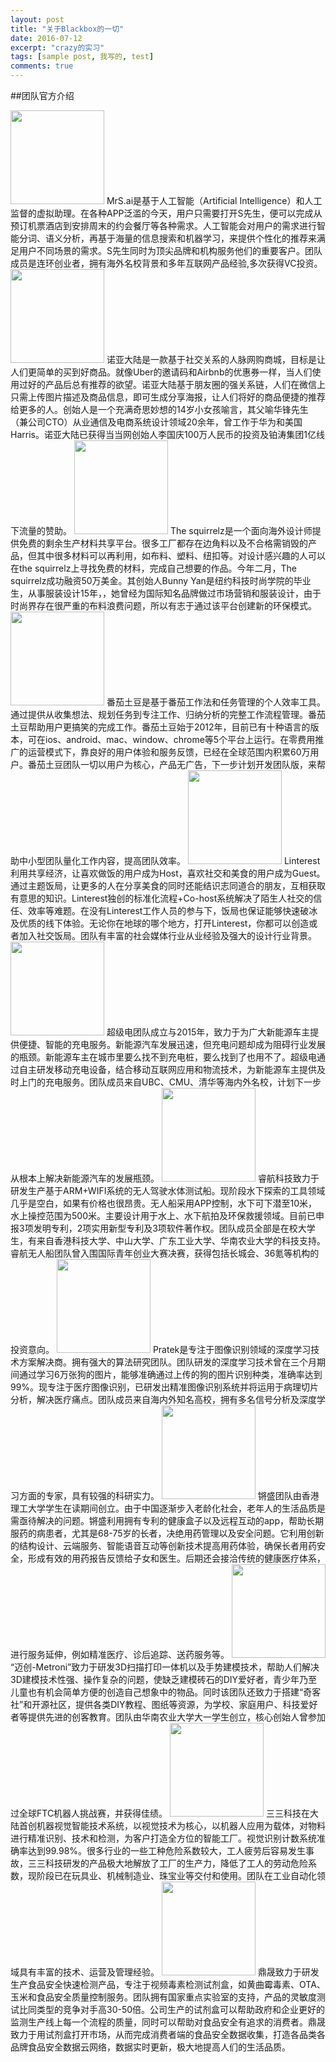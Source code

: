 ```yaml
---
layout: post
title: "关于Blackbox的一切"
date: 2016-07-12
excerpt: "crazy的实习"
tags: [sample post, 我写的, test]
comments: true
---
```

##团队官方介绍
<style type="text/css">
img{width:150px;height: 150px;text-align: center;}</style>
<a href="http://www.lagou.com/gongsi/121645.html"><img src="http://7xvnln.com1.z0.glb.clouddn.com/blogMrS.png"></a>
MrS.ai是基于人工智能（Artificial Intelligence）和人工监督的虚拟助理。在各种APP泛滥的今天，用户只需要打开S先生，便可以完成从预订机票酒店到安排周末的约会餐厅等各种需求。人工智能会对用户的需求进行智能分词、语义分析，再基于海量的信息搜索和机器学习，来提供个性化的推荐来满足用户不同场景的需求。S先生同时为顶尖品牌和机构服务他们的重要客户。团队成员是连环创业者，拥有海外名校背景和多年互联网产品经验,多次获得VC投资。 
<a href="http://www.nuoyadalu.com/"><img src="http://7xvnln.com1.z0.glb.clouddn.com/blog%E8%AF%BA%E4%BA%9A%E5%A4%A7%E9%99%86.png"></a>
诺亚大陆是一款基于社交关系的人脉网购商城，目标是让人们更简单的买到好商品。就像Uber的邀请码和Airbnb的优惠券一样，当人们使用过好的产品后总有推荐的欲望。诺亚大陆基于朋友圈的强关系链，人们在微信上只需上传图片描述及商品信息，即可生成分享海报，让人们将好的商品便捷的推荐给更多的人。创始人是一个充满奇思妙想的14岁小女孩喻言，其父喻华锋先生（兼公司CTO）从业通信及电商系统设计领域20余年，曾工作于华为和美国Harris。诺亚大陆已获得当当网创始人李国庆100万人民币的投资及铂涛集团1亿线下流量的赞助。 
<a href="https://thesquirrelz.com/"><img src="http://7xvnln.com1.z0.glb.clouddn.com/blog%E6%9D%BE%E9%BC%A0.png"></a>
The squirrelz是一个面向海外设计师提供免费的剩余生产材料共享平台。很多工厂都存在边角料以及不合格需销毁的产品，但其中很多材料可以再利用，如布料、塑料、纽扣等。对设计感兴趣的人可以在the squirrelz上寻找免费的材料，完成自己想要的作品。今年二月，The squirrelz成功融资50万美金。其创始人Bunny Yan是纽约科技时尚学院的毕业生，从事服装设计15年，，她曾经为国际知名品牌做过市场营销和服装设计，由于时尚界存在很严重的布料浪费问题，所以有志于通过该平台创建新的环保模式。 
<a href="https://pomotodo.com/"><img src="http://7xvnln.com1.z0.glb.clouddn.com/blogpomotodo.png"></a>
番茄土豆是基于番茄工作法和任务管理的个人效率工具。通过提供从收集想法、规划任务到专注工作、归纳分析的完整工作流程管理。番茄土豆帮助用户更搞笑的完成工作。番茄土豆始于2012年，目前已有十种语言的版本，可在ios、android、mac、window、chrome等5个平台上运行。在零费用推广的运营模式下，靠良好的用户体验和服务反馈，已经在全球范围内积累60万用户。番茄土豆团队一切以用户为核心，产品无广告，下一步计划开发团队版，来帮助中小型团队量化工作内容，提高团队效率。 
<a href="http://linterest.com.cn/"><img src="http://7xvnln.com1.z0.glb.clouddn.com/blogLinterest.png"></a>
Linterest利用共享经济，让喜欢做饭的用户成为Host，喜欢社交和美食的用户成为Guest。通过主题饭局，让更多的人在分享美食的同时还能结识志同道合的朋友，互相获取有意思的知识。Linterest独创的标准化流程+Co-host系统解决了陌生人社交的信任、效率等难题。在没有Linterest工作人员的参与下，饭局也保证能够快速破冰及优质的线下体验。无论你在地球的哪个地方，打开Linterest，你都可以创造或者加入社交饭局。团队有丰富的社会媒体行业从业经验及强大的设计行业背景。 
<a href="#"><img src="http://7xvnln.com1.z0.glb.clouddn.com/blog%E8%B6%85%E7%BA%A7%E7%94%B5.png"></a>
超级电团队成立与2015年，致力于为广大新能源车主提供便捷、智能的充电服务。新能源汽车发展迅速，但充电问题却成为阻碍行业发展的瓶颈。新能源车主在城市里要么找不到充电桩，要么找到了也用不了。超级电通过自主研发移动充电设备，结合移动互联网应用和物流技术，为新能源车主提供及时上门的充电服务。团队成员来自UBC、CMU、清华等海内外名校，计划下一步从根本上解决新能源汽车的发展瓶颈。 
<a href="#"><img src="http://7xvnln.com1.z0.glb.clouddn.com/blog%E7%9D%BF%E8%88%AA.png"></a>
睿航科技致力于研发生产基于ARM+WIFI系统的无人驾驶水体测试船。现阶段水下探索的工具领域几乎是空白，如果有价格也很昂贵。无人船采用APP控制，水下可下潜至10米，水上操控范围为500米。主要设计用于水上、水下航拍及环保救援领域。目前已申报3项发明专利，2项实用新型专利及3项软件著作权。团队成员全部是在校大学生，有来自香港科技大学、中山大学、广东工业大学、华南农业大学的科技支持。睿航无人船团队曾入围国际青年创业大赛决赛，获得包括长城会、36氪等机构的投资意向。 
<a href="#"><img src="http://7xvnln.com1.z0.glb.clouddn.com/blogpratek.png"></a>
Pratek是专注于图像识别领域的深度学习技术方案解决商。拥有强大的算法研究团队。团队研发的深度学习技术曾在三个月期间通过学习6万张狗的图片，能够准确通过上传的狗的图片识别种类，准确率达到99%。现专注于医疗图像识别，已研发出精准图像识别系统并将运用于病理切片分析，解决医疗痛点。团队成员来自海内外知名高校，拥有多名信号分析及深度学习方面的专家，具有较强的科研实力。 
<img src="http://7xvnln.com1.z0.glb.clouddn.com/blogsmart%20pillbox.png">
锵盛团队由香港理工大学学生在读期间创立。由于中国逐渐步入老龄化社会，老年人的生活品质是需亟待解决的问题。锵盛利用拥有专利的健康盒子以及远程互动的app，帮助长期服药的病患者，尤其是68-75岁的长者，决绝用药管理以及安全问题。它利用创新的结构设计、云端服务、智能语音互动等创新技术提高用药体验，确保长者用药安全，形成有效的用药报告反馈给子女和医生。后期还会接洽传统的健康医疗体系，进行服务延伸，例如精准医疗、诊后追踪、送药服务等。 
<img src="http://7xvnln.com1.z0.glb.clouddn.com/blogMetroni.png">
“迈创-Metroni”致力于研发3D扫描打印一体机以及手势建模技术，帮助人们解决3D建模技术性强、操作复杂的问题，使缺乏建模砖石的DIY爱好者，青少年乃至儿童也有机会简单方便的创造自己想象中的物品。同时该团队还致力于搭建“奇客社”和开源社区，提供各类DIY教程、图纸等资源，为学校、家庭用户、科技爱好者等提供先进的创客教育。团队由华南农业大学大一学生创立，核心创始人曾参加过全球FTC机器人挑战赛，并获得佳绩。 
<img src="http://7xvnln.com1.z0.glb.clouddn.com/blogSANSAN.png">
三三科技在大陆首创机器视觉智能技术系统，以视觉技术为核心，以机器人应用为载体，对物料进行精准识别、技术和检测，为客户打造全方位的智能工厂。视觉识别计数系统准确率达到99.98%。很多行业的一些工种危险系数较大，工人疲劳后容易发生事故，三三科技研发的产品极大地解放了工厂的生产力，降低了工人的劳动危险系数，现阶段已在玩具业、机械制造业、珠宝业等交付和使用。团队在工业自动化领域具有丰富的技术、运营及管理经验。 
<img src="http://7xvnln.com1.z0.glb.clouddn.com/blog%E9%BC%8E%E6%99%9F%E9%A3%9F%E5%93%81.png">
鼎晟致力于研发生产食品安全快速检测产品，专注于视频毒素检测试剂盒，如黄曲霉毒素、OTA、玉米和食品安全质量控制服务。团队拥有国家重点实验室的支持，产品的灵敏度测试比同类型的竞争对手高30-50倍。公司生产的试剂盒可以帮助政府和企业更好的监测生产线上每一个流程的质量，同时可以帮助对食品安全有追求的消费者。鼎晟致力于用试剂盒打开市场，从而完成消费者端的食品安全数据收集，打造各品类各品牌食品安全数据云网络，数据实时更新，极大地提高人们的生活品质。 